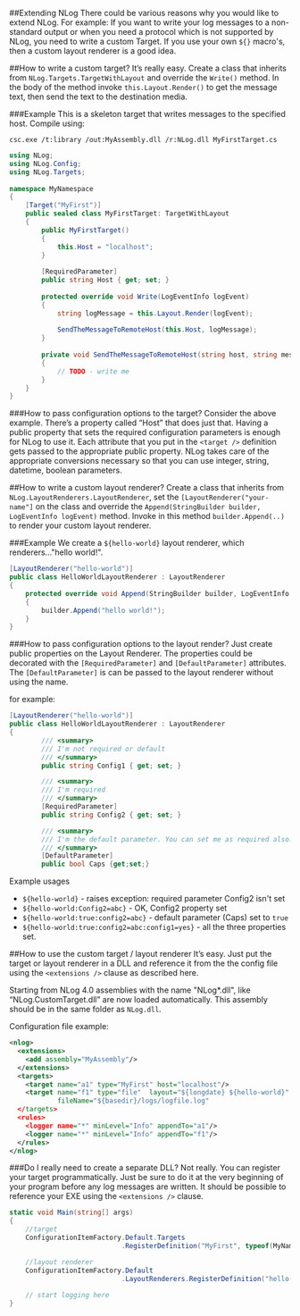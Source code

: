 ##Extending NLog
There could be various reasons why you would like to extend NLog. For example: If you want to write your log messages to a non-standard output or when you need a protocol which is not supported by NLog, you need to write a custom Target. If you use your own `${}` macro's, then a custom layout renderer is a good idea.  

##How to write a custom target?
It’s really easy. Create a class that inherits from `NLog.Targets.TargetWithLayout` and override the `Write()` method. In the body of the method invoke `this.Layout.Render()` to get the message text, then send the text to the destination media.




###Example
This is a skeleton target that writes messages to the specified host. Compile using:

`csc.exe /t:library /out:MyAssembly.dll /r:NLog.dll MyFirstTarget.cs`
```csharp
using NLog;
using NLog.Config;
using NLog.Targets;
 
namespace MyNamespace 
{ 
    [Target("MyFirst")] 
    public sealed class MyFirstTarget: TargetWithLayout 
    { 
        public MyFirstTarget()
        {
            this.Host = "localhost";
        }
 
        [RequiredParameter] 
        public string Host { get; set; }
 
        protected override void Write(LogEventInfo logEvent) 
        { 
            string logMessage = this.Layout.Render(logEvent); 
 
            SendTheMessageToRemoteHost(this.Host, logMessage); 
        } 
 
        private void SendTheMessageToRemoteHost(string host, string message) 
        { 
            // TODO - write me 
        } 
    } 
}
```

###How to pass configuration options to the target?
Consider the above example. There’s a property called “Host” that does just that. Having a public property that sets the required configuration parameters is enough for NLog to use it. Each attribute that you put in the `<target />` definition gets passed to the appropriate public property. NLog takes care of the appropriate conversions necessary so that you can use integer, string, datetime, boolean parameters.

##How to write a custom layout renderer?
Create a class that inherits from `NLog.LayoutRenderers.LayoutRenderer`, set the `[LayoutRenderer("your-name"]` on the class and override the `Append(StringBuilder builder, LogEventInfo logEvent)` method. 
Invoke in this method `builder.Append(..)` to render your custom layout renderer.

###Example
We create a `${hello-world}` layout renderer, which renderers..."hello world!".

```c#
[LayoutRenderer("hello-world")]
public class HelloWorldLayoutRenderer : LayoutRenderer
{
    protected override void Append(StringBuilder builder, LogEventInfo logEvent)
    {
        builder.Append("hello world!");
    }
}


```

###How to pass configuration options to the layout render?
Just create public properties on the Layout Renderer. The properties could be decorated with the `[RequiredParameter]` and `[DefaultParameter]` attributes. The `[DefaultParameter]` is can be passed to the layout renderer without using the name.



for example:

```c#
[LayoutRenderer("hello-world")]
public class HelloWorldLayoutRenderer : LayoutRenderer
{
        /// <summary>
        /// I'm not required or default
        /// </summary>
        public string Config1 { get; set; }

        /// <summary>
        /// I'm required
        /// </summary>
        [RequiredParameter]
        public string Config2 { get; set; }

        /// <summary>
        /// I'm the default parameter. You can set me as required also.
        /// </summary>
        [DefaultParameter]
        public bool Caps {get;set;}

```

Example usages

- `${hello-world}` - raises exception: required parameter Config2 isn't set
- `${hello-world:Config2=abc}` - OK, Config2 property set
- `${hello-world:true:config2=abc}` - default parameter (Caps) set to `true`
- `${hello-world:true:config2=abc:config1=yes}` - all the three properties set.

##How to use the custom target / layout renderer
It’s easy. Just put the target or layout renderer in a DLL and reference it from the the config file using the `<extensions />` clause as described here.

Starting from NLog 4.0 assemblies with the name "NLog*.dll", like “NLog.CustomTarget.dll” are now loaded automatically. This assembly should be in the same folder as `NLog.dll`. 

Configuration file example:
```xml
<nlog> 
  <extensions> 
    <add assembly="MyAssembly"/> 
  </extensions> 
  <targets> 
    <target name="a1" type="MyFirst" host="localhost"/> 
    <target name="f1" type="file"  layout="${longdate} ${hello-world}" 
            fileName="${basedir}/logs/logfile.log" 
  </targets> 
  <rules> 
    <logger name="*" minLevel="Info" appendTo="a1"/> 
    <logger name="*" minLevel="Info" appendTo="f1"/> 
  </rules> 
</nlog>
```


###Do I really need to create a separate DLL?
Not really. You can register your target programmatically. Just be sure to do it at the very beginning of your program before any log messages are written. It should be possible to reference your EXE using the `<extensions />` clause.
```csharp
static void Main(string[] args) 
{ 
    //target
    ConfigurationItemFactory.Default.Targets
                            .RegisterDefinition("MyFirst", typeof(MyNamespace.MyFirstTarget));

    //layout renderer
    ConfigurationItemFactory.Default
                            .LayoutRenderers.RegisterDefinition("hello-world", typeof(MyNamespace.HelloWorldLayoutRenderer ));
 
    // start logging here 
}
```